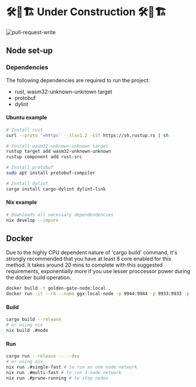 # 🛠🚧🏗 Under Construction 🛠🚧🏗

![pull-request-write](https://github.com/GoldenGateGGX/golden-gate/actions/workflows/pull-request-write.yml/badge.svg??branch=main)

## Node set-up

### Dependencies

The following dependencies are required to run the project:

* rust, wasm32-unknown-unknown target
* protobuf
* dylint

#### Ubuntu example

```bash
# Install rust
curl --proto '=https' --tlsv1.2 -sSf https://sh.rustup.rs | sh 

# Install wasm32-unknown-unknown target
rustup target add wasm32-unknown-unknown
rustup component add rust-src

# Install protobuf
sudo apt install protobuf-compiler

# Install dylint
cargo install cargo-dylint dylint-link
```

#### Nix example

```bash
# Downloads all necessary dependendencies
nix develop --impure
```

## Docker

Due to the highly CPU dependent nature of 'cargo build' command, it's strongly recommended that you have at least 8 core enabled for this method.
It takes around 20 mins to complete with this suggested requirements, exponentially more if you use lesser proccessor power during the docker build operation.

```bash
docker build -t golden-gate-node:local .
docker run -it --rm --name ggx-local-node -p 9944:9944 -p 9933:9933 -p 30333:30333 golden-gate-node:local /usr/src/app/target/release/golden-gate-node --dev --ws-external --base-path=/data
```

#### Build

```bash
cargo build --release
# or using nix
nix build .#node
```

#### Run

```bash
cargo run --release -- --dev
# or using nix
nix run .#single-fast # to run an one node network
nix run .#multi-fast # to run 3-node network
nix run .#prune-running # to stop nodes
```
